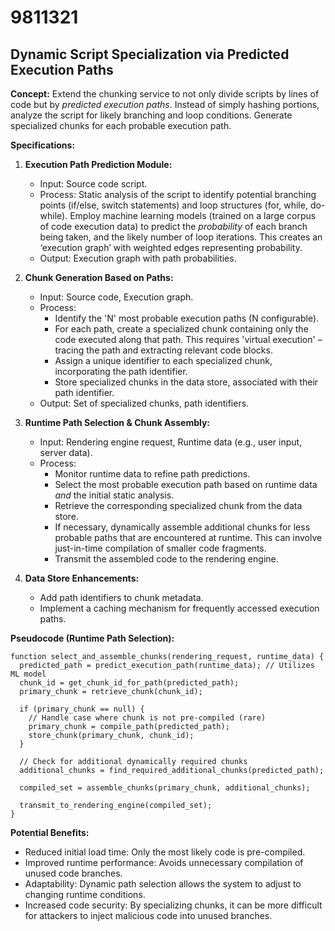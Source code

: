 # 9811321

## Dynamic Script Specialization via Predicted Execution Paths

**Concept:** Extend the chunking service to not only divide scripts by lines of code but by *predicted execution paths*. Instead of simply hashing portions, analyze the script for likely branching and loop conditions. Generate specialized chunks for each probable execution path.

**Specifications:**

1.  **Execution Path Prediction Module:**
    *   Input: Source code script.
    *   Process: Static analysis of the script to identify potential branching points (if/else, switch statements) and loop structures (for, while, do-while). Employ machine learning models (trained on a large corpus of code execution data) to predict the *probability* of each branch being taken, and the likely number of loop iterations. This creates an ‘execution graph’ with weighted edges representing probability.
    *   Output: Execution graph with path probabilities.

2.  **Chunk Generation Based on Paths:**
    *   Input: Source code, Execution graph.
    *   Process:
        *   Identify the 'N' most probable execution paths (N configurable).
        *   For each path, create a specialized chunk containing only the code executed along that path. This requires 'virtual execution' – tracing the path and extracting relevant code blocks.
        *   Assign a unique identifier to each specialized chunk, incorporating the path identifier.
        *   Store specialized chunks in the data store, associated with their path identifier.
    *   Output: Set of specialized chunks, path identifiers.

3.  **Runtime Path Selection & Chunk Assembly:**
    *   Input: Rendering engine request, Runtime data (e.g., user input, server data).
    *   Process:
        *   Monitor runtime data to refine path predictions.
        *   Select the most probable execution path based on runtime data *and* the initial static analysis.
        *   Retrieve the corresponding specialized chunk from the data store.
        *   If necessary, dynamically assemble additional chunks for less probable paths that are encountered at runtime. This can involve just-in-time compilation of smaller code fragments.
        *   Transmit the assembled code to the rendering engine.

4.  **Data Store Enhancements:**
    *   Add path identifiers to chunk metadata.
    *   Implement a caching mechanism for frequently accessed execution paths.

**Pseudocode (Runtime Path Selection):**

```
function select_and_assemble_chunks(rendering_request, runtime_data) {
  predicted_path = predict_execution_path(runtime_data); // Utilizes ML model
  chunk_id = get_chunk_id_for_path(predicted_path);
  primary_chunk = retrieve_chunk(chunk_id);

  if (primary_chunk == null) {
    // Handle case where chunk is not pre-compiled (rare)
    primary_chunk = compile_path(predicted_path);
    store_chunk(primary_chunk, chunk_id);
  }

  // Check for additional dynamically required chunks
  additional_chunks = find_required_additional_chunks(predicted_path);

  compiled_set = assemble_chunks(primary_chunk, additional_chunks);

  transmit_to_rendering_engine(compiled_set);
}
```

**Potential Benefits:**

*   Reduced initial load time: Only the most likely code is pre-compiled.
*   Improved runtime performance:  Avoids unnecessary compilation of unused code branches.
*   Adaptability: Dynamic path selection allows the system to adjust to changing runtime conditions.
*   Increased code security: By specializing chunks, it can be more difficult for attackers to inject malicious code into unused branches.